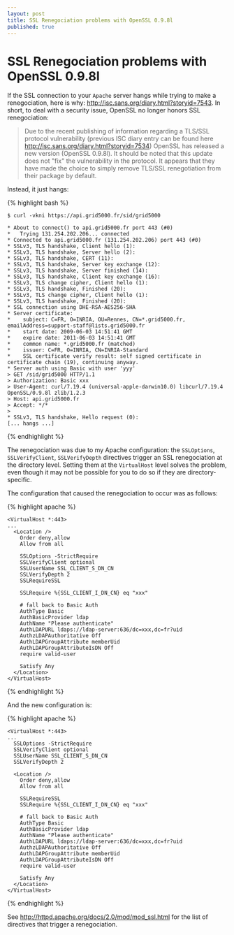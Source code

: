 ```yaml
---
layout: post
title: SSL Renegociation problems with OpenSSL 0.9.8l
published: true
---
```


# SSL Renegociation problems with OpenSSL 0.9.8l
If the SSL connection to your `Apache` server hangs while trying to make a renegociation, here is why: <http://isc.sans.org/diary.html?storyid=7543>.
In short, to deal with a security issue, OpenSSL no longer honors SSL renegociation:

> Due to the recent publishing of information regarding a TLS/SSL protocol vulnerability (previous ISC diary entry can be found here http://isc.sans.org/diary.html?storyid=7534)  OpenSSL has released a new version (OpenSSL 0.9.8l). It should be noted that this update does not "fix" the vulnerability in the protocol. It appears that they have made the choice to simply remove TLS/SSL renegotiation from their package by default.

Instead, it just hangs:

{% highlight bash %}

    $ curl -vkni https://api.grid5000.fr/sid/grid5000

    * About to connect() to api.grid5000.fr port 443 (#0)
    *   Trying 131.254.202.206... connected
    * Connected to api.grid5000.fr (131.254.202.206) port 443 (#0)
    * SSLv3, TLS handshake, Client hello (1):
    * SSLv3, TLS handshake, Server hello (2):
    * SSLv3, TLS handshake, CERT (11):
    * SSLv3, TLS handshake, Server key exchange (12):
    * SSLv3, TLS handshake, Server finished (14):
    * SSLv3, TLS handshake, Client key exchange (16):
    * SSLv3, TLS change cipher, Client hello (1):
    * SSLv3, TLS handshake, Finished (20):
    * SSLv3, TLS change cipher, Client hello (1):
    * SSLv3, TLS handshake, Finished (20):
    * SSL connection using DHE-RSA-AES256-SHA
    * Server certificate:
    * 	 subject: C=FR, O=INRIA, OU=Rennes, CN=*.grid5000.fr, emailAddress=support-staff@lists.grid5000.fr
    * 	 start date: 2009-06-03 14:51:41 GMT
    * 	 expire date: 2011-06-03 14:51:41 GMT
    * 	 common name: *.grid5000.fr (matched)
    * 	 issuer: C=FR, O=INRIA, CN=INRIA-Standard
    * 	 SSL certificate verify result: self signed certificate in certificate chain (19), continuing anyway.
    * Server auth using Basic with user 'yyy'
    > GET /sid/grid5000 HTTP/1.1
    > Authorization: Basic xxx
    > User-Agent: curl/7.19.4 (universal-apple-darwin10.0) libcurl/7.19.4 OpenSSL/0.9.8l zlib/1.2.3
    > Host: api.grid5000.fr
    > Accept: */*
    > 
    * SSLv3, TLS handshake, Hello request (0):
    [... hangs ...]

{% endhighlight %}

The renegociation was due to my Apache configuration: the `SSLOptions`, `SSLVerifyClient`, `SSLVerifyDepth` directives trigger an SSL renegociation at the directory level. Setting them at the `VirtualHost` level solves the problem, even though it may not be possible for you to do so if they are directory-specific.

The configuration that caused the renegociation to occur was as follows:

{% highlight apache %}

    <VirtualHost *:443>
    ...
      <Location />
        Order deny,allow
        Allow from all

        SSLOptions -StrictRequire
        SSLVerifyClient optional
        SSLUserName SSL_CLIENT_S_DN_CN
        SSLVerifyDepth 2
        SSLRequireSSL

        SSLRequire %{SSL_CLIENT_I_DN_CN} eq "xxx"

        # fall back to Basic Auth
        AuthType Basic
        AuthBasicProvider ldap
        AuthName "Please authenticate"
        AuthLDAPURL ldaps://ldap-server:636/dc=xxx,dc=fr?uid
        AuthzLDAPAuthoritative Off
        AuthLDAPGroupAttribute memberUid
        AuthLDAPGroupAttributeIsDN Off
        require valid-user

        Satisfy Any
      </Location>
    </VirtualHost>

{% endhighlight %}

And the new configuration is:

{% highlight apache %}

    <VirtualHost *:443>
    ...
      SSLOptions -StrictRequire
      SSLVerifyClient optional
      SSLUserName SSL_CLIENT_S_DN_CN
      SSLVerifyDepth 2
      
      <Location />
        Order deny,allow
        Allow from all

        SSLRequireSSL
        SSLRequire %{SSL_CLIENT_I_DN_CN} eq "xxx"

        # fall back to Basic Auth
        AuthType Basic
        AuthBasicProvider ldap
        AuthName "Please authenticate"
        AuthLDAPURL ldaps://ldap-server:636/dc=xxx,dc=fr?uid
        AuthzLDAPAuthoritative Off
        AuthLDAPGroupAttribute memberUid
        AuthLDAPGroupAttributeIsDN Off
        require valid-user

        Satisfy Any
      </Location>
    </VirtualHost>

{% endhighlight %}

See <http://httpd.apache.org/docs/2.0/mod/mod_ssl.html> for the list of directives that trigger a renegociation.

